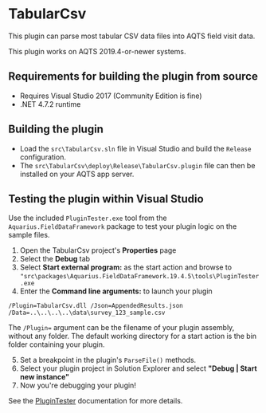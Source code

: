 ﻿# TabularCsv

This plugin can parse most tabular CSV data files into AQTS field visit data.

This plugin works on AQTS 2019.4-or-newer systems.

## Requirements for building the plugin from source

- Requires Visual Studio 2017 (Community Edition is fine)
- .NET 4.7.2 runtime

## Building the plugin

- Load the `src\TabularCsv.sln` file in Visual Studio and build the `Release` configuration.
- The `src\TabularCsv\deploy\Release\TabularCsv.plugin` file can then be installed on your AQTS app server.

## Testing the plugin within Visual Studio

Use the included `PluginTester.exe` tool from the `Aquarius.FieldDataFramework` package to test your plugin logic on the sample files.

1. Open the TabularCsv project's **Properties** page
2. Select the **Debug** tab
3. Select **Start external program:** as the start action and browse to `"src\packages\Aquarius.FieldDataFramework.19.4.5\tools\PluginTester.exe`
4. Enter the **Command line arguments:** to launch your plugin

```
/Plugin=TabularCsv.dll /Json=AppendedResults.json /Data=..\..\..\..\data\survey_123_sample.csv
```

The `/Plugin=` argument can be the filename of your plugin assembly, without any folder. The default working directory for a start action is the bin folder containing your plugin.

5. Set a breakpoint in the plugin's `ParseFile()` methods.
6. Select your plugin project in Solution Explorer and select **"Debug | Start new instance"**
7. Now you're debugging your plugin!

See the [PluginTester](https://github.com/AquaticInformatics/aquarius-field-data-framework/tree/master/src/PluginTester) documentation for more details.
